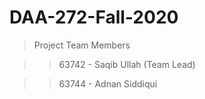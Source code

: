 # DAA-272-Fall-2020
> Project Team Members

>> 63742 - Saqib Ullah (Team Lead)

>> 63744 - Adnan Siddiqui

